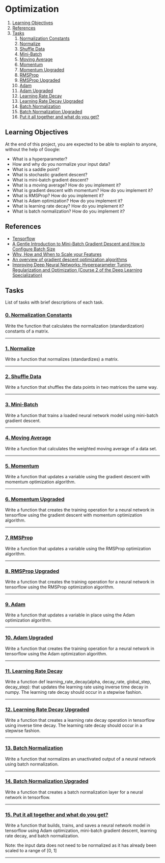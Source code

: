 # Optimization

1. [Learning Objectives](#learning-objectives)
2. [References](#references)
3. [Tasks](#tasks)
    1. [Normalization Constants](#0-normalization-constants)
    2. [Normalize](#1-normalize)
    3. [Shuffle Data](#2-shuffle-data)
    4. [Mini-Batch](#3-mini-batch)
    5. [Moving Average](#4-moving-average)
    6. [Momentum](#5-momentum)
    7. [Momentum Upgraded](#6-momentum-upgraded)
    8. [RMSProp](#7-rmsprop)
    9. [RMSProp Upgraded](#8-rmsprop-upgraded)
    10. [Adam](#9-adam)
    11. [Adam Upgraded](#10-adam-upgraded)
    12. [Learning Rate Decay](#11-learning-rate-decay)
    13. [Learning Rate Decay Upgraded](#12-learning-rate-decay-upgraded)
    14. [Batch Normalization](#13-batch-normalization)
    15. [Batch Normalization Upgraded](#14-batch-normalization-upgraded)
    16. [Put it all together and what do you get?](#15-put-it-all-together-and-what-do-you-get?)

## Learning Objectives
At the end of this project, you are expected to be able to explain to anyone, without the help of Google:

* What is a hyperparameter?
* How and why do you normalize your input data?
* What is a saddle point?
* What is stochastic gradient descent?
* What is mini-batch gradient descent?
* What is a moving average? How do you implement it?
* What is gradient descent with momentum? How do you implement it?
* What is RMSProp? How do you implement it?
* What is Adam optimization? How do you implement it?
* What is learning rate decay? How do you implement it?
* What is batch normalization? How do you implement it?

## References

* [Tensorflow](https://github.com/tensorflow/docs/ "Tensorflow")
* [A Gentle Introduction to Mini-Batch Gradient Descent and How to Configure Batch Size](https://machinelearningmastery.com/gentle-introduction-mini-batch-gradient-descent-configure-batch-size/ "A Gentle Introduction to Mini-Batch Gradient Descent and How to Configure Batch Size")
* [Why, How and When to Scale your Features](https://medium.com/greyatom/why-how-and-when-to-scale-your-features-4b30ab09db5e "Why, How and When to Scale your Features")
* [An overview of gradient descent optimization algorithms](https://ruder.io/optimizing-gradient-descent/ "An overview of gradient descent optimization algorithms")
* [Improving Deep Neural Networks: Hyperparameter Tuning, Regularization and Optimization (Course 2 of the Deep Learning Specialization)](https://www.youtube.com/playlist?list=PLkDaE6sCZn6Hn0vK8co82zjQtt3T2Nkqc "Improving Deep Neural Networks: Hyperparameter Tuning, Regularization and Optimization (Course 2 of the Deep Learning Specialization)")

## Tasks
List of tasks with brief descriptions of each task.

### [0. Normalization Constants](https://github.com/BenDoschGit/holbertonschool-machine_learning/blob/main/supervised_learning/0x03-optimization/0-norm_constants.py "0. Normalization Constants")

Write the function that calculates the normalization (standardization) constants of a matrix.

---
### [1. Normalize](https://github.com/BenDoschGit/holbertonschool-machine_learning/blob/main/supervised_learning/0x03-optimization/1-normalize.py "1. Normalize")

Write a function that normalizes (standardizes) a matrix.

---
### [2. Shuffle Data](https://github.com/BenDoschGit/holbertonschool-machine_learning/blob/main/supervised_learning/0x03-optimization/2-shuffle_data.py "2. Shuffle Data")

Write a function that shuffles the data points in two matrices the same way.

---
### [3. Mini-Batch](https://github.com/BenDoschGit/holbertonschool-machine_learning/blob/main/supervised_learning/0x03-optimization/3-mini_batch.py "3. Mini-Batch")

Write a function that trains a loaded neural network model using mini-batch gradient descent.

---
### [4. Moving Average](https://github.com/BenDoschGit/holbertonschool-machine_learning/blob/main/supervised_learning/0x03-optimization/4-moving_average.py "4. Moving Average")

Write a function that calculates the weighted moving average of a data set.

---
### [5. Momentum](https://github.com/BenDoschGit/holbertonschool-machine_learning/blob/main/supervised_learning/0x03-optimization/5-momentum.py "5. Momentum")

Write a function that updates a variable using the gradient descent with momentum optimization algorithm.

---
### [6. Momentum Upgraded](https://github.com/BenDoschGit/holbertonschool-machine_learning/blob/main/supervised_learning/0x03-optimization/6-momentum.py "6. Momentum Upgraded")

Write a function that creates the training operation for a neural network in tensorflow using the gradient descent with momentum optimization algorithm.

---
### [7. RMSProp](https://github.com/BenDoschGit/holbertonschool-machine_learning/blob/main/supervised_learning/0x03-optimization/7-RMSProp.py "7. RMSProp")

Write a function that updates a variable using the RMSProp optimization algorithm.

---
### [8. RMSProp Upgraded](https://github.com/BenDoschGit/holbertonschool-machine_learning/blob/main/supervised_learning/0x03-optimization/8-RMSProp.py "8. RMSProp Upgraded")

Write a function that creates the training operation for a neural network in tensorflow using the RMSProp optimization algorithm.

---
### [9. Adam](https://github.com/BenDoschGit/holbertonschool-machine_learning/blob/main/supervised_learning/0x03-optimization/9-Adam.py "9. Adam")

Write a function that updates a variable in place using the Adam optimization algorithm.

---
### [10. Adam Upgraded](https://github.com/BenDoschGit/holbertonschool-machine_learning/blob/main/supervised_learning/0x03-optimization/10-Adam.py "10. Adam Upgraded")

Write a function that creates the training operation for a neural network in tensorflow using the Adam optimization algorithm.

---
### [11. Learning Rate Decay](https://github.com/BenDoschGit/holbertonschool-machine_learning/blob/main/supervised_learning/0x03-optimization/11-learning_rate_decay.py "11. Learning Rate Decay")

Write a function def learning_rate_decay(alpha, decay_rate, global_step, decay_step): that updates the learning rate using inverse time decay in numpy. The learning rate decay should occur in a stepwise fashion.

---
### [12. Learning Rate Decay Upgraded](https://github.com/BenDoschGit/holbertonschool-machine_learning/blob/main/supervised_learning/0x03-optimization/12-learning_rate_decay.py "12. Learning Rate Decay Upgraded")

Write a function that creates a learning rate decay operation in tensorflow using inverse time decay. The learning rate decay should occur in a stepwise fashion.

---
### [13. Batch Normalization](https://github.com/BenDoschGit/holbertonschool-machine_learning/blob/main/supervised_learning/0x03-optimization/13-batch_norm.py "13. Batch Normalization")

Write a function that normalizes an unactivated output of a neural network using batch normalization.

---
### [14. Batch Normalization Upgraded](https://github.com/BenDoschGit/holbertonschool-machine_learning/blob/main/supervised_learning/0x03-optimization/14-batch_norm.py "14. Batch Normalization Upgraded")

Write a function that creates a batch normalization layer for a neural network in tensorflow.

---
### [15. Put it all together and what do you get?](https://github.com/BenDoschGit/holbertonschool-machine_learning/blob/main/supervised_learning/0x03-optimization/15-model.py "15. Put it all together and what do you get?")

Write a function that builds, trains, and saves a neural network model in tensorflow using Adam optimization, mini-batch gradient descent, learning rate decay, and batch normalization.
    
Note: the input data does not need to be normalized as it has already been scaled to a range of [0, 1]

---
